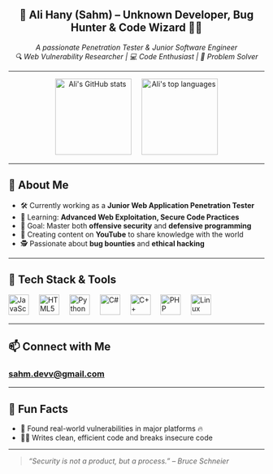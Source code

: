 <h2 align="center">🚀 Ali Hany (Sahm) – Unknown Developer, Bug Hunter & Code Wizard 🧙‍♂️</h2>

<p align="center">
  <i>A passionate Penetration Tester & Junior Software Engineer</i> <br>
  <i>🔍 Web Vulnerability Researcher | 💻 Code Enthusiast | 🎯 Problem Solver</i>
</p>

---

<div align="center">
  <img src="https://github-readme-stats.vercel.app/api?username=Arrow-DV&hide_title=false&hide_rank=false&show_icons=true&include_all_commits=true&count_private=true&disable_animations=false&theme=dracula&locale=en&hide_border=false" height="150" alt="Ali's GitHub stats" />
  <img width="12" />
  <img src="https://github-readme-stats.vercel.app/api/top-langs?username=Arrow-DV&locale=en&hide_title=false&layout=compact&card_width=320&langs_count=5&theme=dracula&hide_border=false" height="150" alt="Ali's top languages" />
</div>

---

## 🧠 About Me

- 🛠 Currently working as a **Junior Web Application Penetration Tester**
- 🌱 Learning: **Advanced Web Exploitation, Secure Code Practices**
- 🎯 Goal: Master both **offensive security** and **defensive programming**
- 🎥 Creating content on **YouTube** to share knowledge with the world
- 🕵️ Passionate about **bug bounties** and **ethical hacking**

---

## 🧰 Tech Stack & Tools

<div align="left">
  <img src="https://cdn.jsdelivr.net/gh/devicons/devicon/icons/javascript/javascript-original.svg" height="40" alt="JavaScript" title="JavaScript"/>
  <img width="12" />
  <img src="https://cdn.jsdelivr.net/gh/devicons/devicon/icons/html5/html5-original.svg" height="40" alt="HTML5" title="HTML5"/>
  <img width="12" />
  <img src="https://cdn.jsdelivr.net/gh/devicons/devicon/icons/python/python-original.svg" height="40" alt="Python" title="Python"/>
  <img width="12" />
  <img src="https://cdn.jsdelivr.net/gh/devicons/devicon/icons/csharp/csharp-original.svg" height="40" alt="C#" title="C#"/>
  <img width="12" />
  <img src="https://raw.githubusercontent.com/isocpp/logos/master/cpp_logo.png" height="40" alt="C++" title="C++"/>
  <img width="12" />
  <img src="https://cdn.jsdelivr.net/gh/devicons/devicon/icons/php/php-original.svg" height="40" alt="PHP" title="PHP"/>
  <img width="12" />
  
  <img src="https://cdn.jsdelivr.net/gh/devicons/devicon/icons/linux/linux-original.svg" height="40" alt="Linux" title="Linux"/>
  <img width="12" />
  
</div>

---

## 📫 Connect with Me

### [sahm.devv@gmail.com](https://mail.google.com/mail/?view=cm&to=sahm.devv@gmail.com)

---

## 🧩 Fun Facts

- 🐞 Found real-world vulnerabilities in major platforms 🔥
- 🧑‍💻 Writes clean, efficient code and breaks insecure code

---

> _“Security is not a product, but a process.” – Bruce Schneier_
